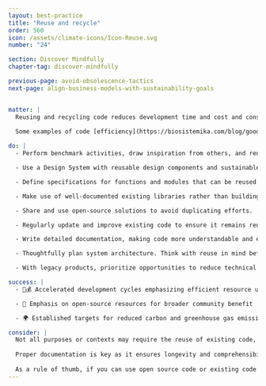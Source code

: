 ```yaml
---
layout: best-practice
title: "Reuse and recycle"
order: 560
icon: /assets/climate-icons/Icon-Reuse.svg
number: "24"

section: Discover Mindfully
chapter-tag: discover-mindfully

previous-page: avoid-obsolescence-tactics
next-page: align-business-models-with-sustainability-goals


matter: |
  Reusing and recycling code reduces development time and cost and conserves energy. As servers process fewer tasks, energy usage and the carbon footprint of software development diminish. Thus, your software development becomes more climate-considerate (and more cost effective simultaneously). 
  
  Some examples of code [efficiency](https://biosistemika.com/blog/good-practices-for-sustainable-software-development/) include: leveraging existing data transfer pipelines (rather than creating new ones), testing heavily to ensure code is efficient, which reduce maintenance work in the future, and modularizing code components. Modularizing your code base greatly reduces your product's overall carbon footprint by measuring each function's impact.

do: |
  - Perform benchmark activities, draw inspiration from others, and reuse existing successful patterns in development and design.

  - Use a Design System with reusable design components and sustainable components.

  - Define specifications for functions and modules that can be reused across projects.

  - Make use of well-documented existing libraries rather than building functionalities from scratch.

  - Share and use open-source solutions to avoid duplicating efforts.

  - Regularly update and improve existing code to ensure it remains reusable.

  - Write detailed documentation, making code more understandable and easier to repurpose.

  - Thoughtfully plan system architecture. Think with reuse in mind before your team starts writing code.

  - With legacy products, prioritize opportunities to reduce technical debt and clean up the existing code base.

success: |
  - 🧑💰 Accelerated development cycles emphasizing efficient resource use

  - 🧑 Emphasis on open-source resources for broader community benefit

  - 🌍 Established targets for reduced carbon and greenhouse gas emissions

consider: |
  Not all purposes or contexts may require the reuse of existing code, especially if you have a very old piece of software or security and intellectual property considerations. It's vital to maintain a balance between generic and project-specific code to ensure the optimal recycling and reuse of code. 
  
  Proper documentation is key as it ensures longevity and comprehensibility. Quality control is paramount: reused code should be thoroughly tested to ensure it doesn't introduce errors or security vulnerabilities. Additionally, fostering a culture that values sustainability in terms of product delivery and environmental responsibility is a driver for success.
  
  As a rule of thumb, if you can use open source code or existing code to solve your user problem, start there. When exploring AI solutions, you can also check out: [Chapter 2 - Build sustainable AI products](build-sustainable-ai-products).
---
```

